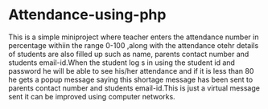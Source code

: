 # Attendance-using-php

This is a simple miniproject where teacher enters the attendance number in percentage withiin the range 0-100 ,along with the attendance otehr details of students are also filled up such as name,
parents contact number and students email-id.When the student log s in  using the student id and password he will be able to see his/her attendance and 
if it is less than 80 he gets a popup message saying this shortage message has been sent to parents contact number and students email-id.This is just a virtual message sent it can be improved using 
computer networks.
